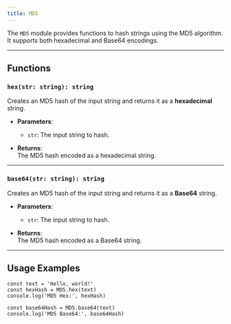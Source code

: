 ```yaml
---
title: MD5
---
```

The `MD5` module provides functions to hash strings using the MD5 algorithm.  
It supports both hexadecimal and Base64 encodings.

---

## Functions

### `hex(str: string): string`
Creates an MD5 hash of the input string and returns it as a **hexadecimal** string.

- **Parameters**:
  - `str`: The input string to hash.

- **Returns**:  
  The MD5 hash encoded as a hexadecimal string.

---

### `base64(str: string): string`
Creates an MD5 hash of the input string and returns it as a **Base64** string.

- **Parameters**:
  - `str`: The input string to hash.

- **Returns**:  
  The MD5 hash encoded as a Base64 string.

---

## Usage Examples

```tsx
const text = 'Hello, world!'
const hexHash = MD5.hex(text)
console.log('MD5 Hex:', hexHash)

const base64Hash = MD5.base64(text)
console.log('MD5 Base64:', base64Hash)
```